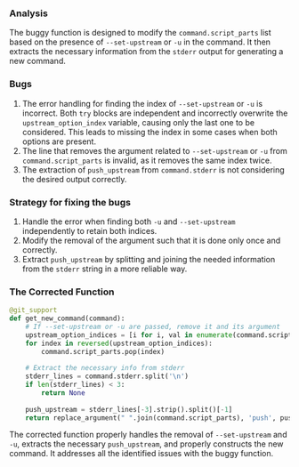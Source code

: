 ### Analysis
The buggy function is designed to modify the `command.script_parts` list based on the presence of `--set-upstream` or `-u` in the command. It then extracts the necessary information from the `stderr` output for generating a new command.

### Bugs
1. The error handling for finding the index of `--set-upstream` or `-u` is incorrect. Both `try` blocks are independent and incorrectly overwrite the `upstream_option_index` variable, causing only the last one to be considered. This leads to missing the index in some cases when both options are present.
2. The line that removes the argument related to `--set-upstream` or `-u` from `command.script_parts` is invalid, as it removes the same index twice.
3. The extraction of `push_upstream` from `command.stderr` is not considering the desired output correctly.

### Strategy for fixing the bugs
1. Handle the error when finding both `-u` and `--set-upstream` independently to retain both indices.
2. Modify the removal of the argument such that it is done only once and correctly.
3. Extract `push_upstream` by splitting and joining the needed information from the `stderr` string in a more reliable way.

### The Corrected Function
```python
@git_support
def get_new_command(command):
    # If --set-upstream or -u are passed, remove it and its argument
    upstream_option_indices = [i for i, val in enumerate(command.script_parts) if val in ['--set-upstream', '-u']]
    for index in reversed(upstream_option_indices):
        command.script_parts.pop(index)
    
    # Extract the necessary info from stderr
    stderr_lines = command.stderr.split('\n')
    if len(stderr_lines) < 3:
        return None
    
    push_upstream = stderr_lines[-3].strip().split()[-1]
    return replace_argument(" ".join(command.script_parts), 'push', push_upstream)
```

The corrected function properly handles the removal of `--set-upstream` and `-u`, extracts the necessary `push_upstream`, and properly constructs the new command. It addresses all the identified issues with the buggy function.